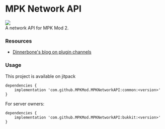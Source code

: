 # MPK Network API
[![](https://jitpack.io/v/MPKMod/MPKNetworkAPI.svg)](https://jitpack.io/#MPKMod/MPKNetworkAPI)<br>
A network API for MPK Mod 2.

### Resources
- [Dinnerbone's blog on plugin channels](https://web.archive.org/web/20140221032533/https://dinnerbone.com/blog/2012/01/13/minecraft-plugin-channels-messaging/)

### Usage
This project is available on jitpack
```
dependencies {
    implementation 'com.github.MPKMod.MPKNetworkAPI:common:<version>'
}
```

For server owners:
```
dependencies {
    implementation 'com.github.MPKMod.MPKNetworkAPI:bukkit:<version>'
}
```
